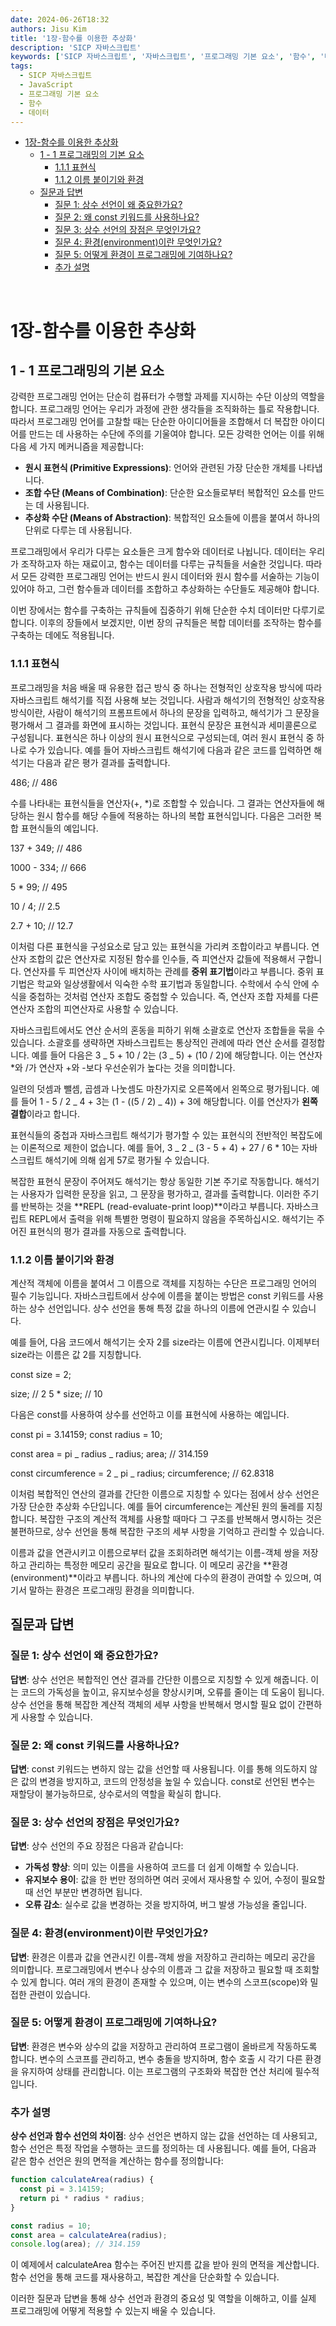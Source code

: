 ```yaml
---
date: 2024-06-26T18:32
authors: Jisu Kim
title: '1장-함수를 이용한 추상화'
description: 'SICP 자바스크립트'
keywords: ['SICP 자바스크립트', '자바스크립트', '프로그래밍 기본 요소', '함수', '데이터']
tags:
  - SICP 자바스크립트
  - JavaScript
  - 프로그래밍 기본 요소
  - 함수
  - 데이터
---
```


- [1장-함수를 이용한 추상화](#1장-함수를-이용한-추상화)
  - [1 - 1 프로그래밍의 기본 요소](#1---1-프로그래밍의-기본-요소)
    - [1.1.1 표현식](#111-표현식)
    - [1.1.2 이름 붙이기와 환경](#112-이름-붙이기와-환경)
  - [질문과 답변](#질문과-답변)
    - [질문 1: 상수 선언이 왜 중요한가요?](#질문-1-상수-선언이-왜-중요한가요)
    - [질문 2: 왜 const 키워드를 사용하나요?](#질문-2-왜-const-키워드를-사용하나요)
    - [질문 3: 상수 선언의 장점은 무엇인가요?](#질문-3-상수-선언의-장점은-무엇인가요)
    - [질문 4: 환경(environment)이란 무엇인가요?](#질문-4-환경environment이란-무엇인가요)
    - [질문 5: 어떻게 환경이 프로그래밍에 기여하나요?](#질문-5-어떻게-환경이-프로그래밍에-기여하나요)
    - [추가 설명](#추가-설명)

<!--truncate-->

<br />

# 1장-함수를 이용한 추상화

## 1 - 1 프로그래밍의 기본 요소

강력한 프로그래밍 언어는 단순히 컴퓨터가 수행할 과제를 지시하는 수단 이상의 역할을 합니다. 프로그래밍 언어는 우리가 과정에 관한 생각들을 조직화하는 틀로 작용합니다. 따라서 프로그래밍 언어를 고찰할 때는 단순한 아이디어들을 조합해서 더 복잡한 아이디어를 만드는 데 사용하는 수단에 주의를 기울여야 합니다. 모든 강력한 언어는 이를 위해 다음 세 가지 메커니즘을 제공합니다:

- **원시 표현식 (Primitive Expressions)**: 언어와 관련된 가장 단순한 개체를 나타냅니다.
- **조합 수단 (Means of Combination)**: 단순한 요소들로부터 복합적인 요소를 만드는 데 사용됩니다.
- **추상화 수단 (Means of Abstraction)**: 복합적인 요소들에 이름을 붙여서 하나의 단위로 다루는 데 사용됩니다.

프로그래밍에서 우리가 다루는 요소들은 크게 함수와 데이터로 나뉩니다. 데이터는 우리가 조작하고자 하는 재료이고, 함수는 데이터를 다루는 규칙들을 서술한 것입니다. 따라서 모든 강력한 프로그래밍 언어는 반드시 원시 데이터와 원시 함수를 서술하는 기능이 있어야 하고, 그런 함수들과 데이터를 조합하고 추상화하는 수단들도 제공해야 합니다.

이번 장에서는 함수를 구축하는 규칙들에 집중하기 위해 단순한 수치 데이터만 다루기로 합니다. 이후의 장들에서 보겠지만, 이번 장의 규칙들은 복합 데이터를 조작하는 함수를 구축하는 데에도 적용됩니다.

### 1.1.1 표현식

프로그래밍을 처음 배울 때 유용한 접근 방식 중 하나는 전형적인 상호작용 방식에 따라 자바스크립트 해석기를 직접 사용해 보는 것입니다. 사람과 해석기의 전형적인 상호작용 방식이란, 사람이 해석기의 프롬프트에서 하나의 문장을 입력하고, 해석기가 그 문장을 평가해서 그 결과를 화면에 표시하는 것입니다. 표현식 문장은 표현식과 세미콜론으로 구성됩니다. 표현식은 하나 이상의 원시 표현식으로 구성되는데, 여러 원시 표현식 중 하나로 수가 있습니다. 예를 들어 자바스크립트 해석기에 다음과 같은 코드를 입력하면 해석기는 다음과 같은 평가 결과를 출력합니다.

486; // 486

수를 나타내는 표현식들을 연산자(+, \*)로 조합할 수 있습니다. 그 결과는 연산자들에 해당하는 원시 함수를 해당 수들에 적용하는 하나의 복합 표현식입니다. 다음은 그러한 복합 표현식들의 예입니다.

137 + 349; // 486

1000 - 334; // 666

5 \* 99; // 495

10 / 4; // 2.5

2.7 + 10; // 12.7

이처럼 다른 표현식을 구성요소로 담고 있는 표현식을 가리켜 조합이라고 부릅니다. 연산자 조합의 값은 연산자로 지정된 함수를 인수들, 즉 피연산자 값들에 적용해서 구합니다. 연산자를 두 피연산자 사이에 배치하는 관례를 **중위 표기법**이라고 부릅니다. 중위 표기법은 학교와 일상생활에서 익숙한 수학 표기법과 동일합니다. 수학에서 수식 안에 수식을 중첩하는 것처럼 연산자 조합도 중첩할 수 있습니다. 즉, 연산자 조합 자체를 다른 연산자 조합의 피연산자로 사용할 수 있습니다.

자바스크립트에서도 연산 순서의 혼동을 피하기 위해 소괄호로 연산자 조합들을 묶을 수 있습니다. 소괄호를 생략하면 자바스크립트는 통상적인 관례에 따라 연산 순서를 결정합니다. 예를 들어 다음은 3 _ 5 + 10 / 2는 (3 _ 5) + (10 / 2)에 해당합니다. 이는 연산자 \*와 /가 연산자 +와 -보다 우선순위가 높다는 것을 의미합니다.

일련의 덧셈과 뺄셈, 곱셈과 나눗셈도 마찬가지로 오른쪽에서 왼쪽으로 평가됩니다. 예를 들어 1 - 5 / 2 _ 4 + 3는 (1 - ((5 / 2) _ 4)) + 3에 해당합니다. 이를 연산자가 **왼쪽 결합**이라고 합니다.

표현식들의 중첩과 자바스크립트 해석기가 평가할 수 있는 표현식의 전반적인 복잡도에는 이론적으로 제한이 없습니다. 예를 들어, 3 _ 2 _ (3 - 5 + 4) + 27 / 6 \* 10는 자바스크립트 해석기에 의해 쉽게 57로 평가될 수 있습니다.

복잡한 표현식 문장이 주어져도 해석기는 항상 동일한 기본 주기로 작동합니다. 해석기는 사용자가 입력한 문장을 읽고, 그 문장을 평가하고, 결과를 출력합니다. 이러한 주기를 반복하는 것을 **REPL (read-evaluate-print loop)**이라고 부릅니다. 자바스크립트 REPL에서 출력을 위해 특별한 명령이 필요하지 않음을 주목하십시오. 해석기는 주어진 표현식의 평가 결과를 자동으로 출력합니다.

### 1.1.2 이름 붙이기와 환경

계산적 객체에 이름을 붙여서 그 이름으로 객체를 지칭하는 수단은 프로그래밍 언어의 필수 기능입니다. 자바스크립트에서 상수에 이름을 붙이는 방법은 const 키워드를 사용하는 상수 선언입니다. 상수 선언을 통해 특정 값을 하나의 이름에 연관시킬 수 있습니다.

예를 들어, 다음 코드에서 해석기는 숫자 2를 size라는 이름에 연관시킵니다. 이제부터 size라는 이름은 값 2를 지칭합니다.

const size = 2;

size; // 2
5 \* size; // 10

다음은 const를 사용하여 상수를 선언하고 이를 표현식에 사용하는 예입니다.

const pi = 3.14159;
const radius = 10;

const area = pi _ radius _ radius;
area; // 314.159

const circumference = 2 _ pi _ radius;
circumference; // 62.8318

이처럼 복합적인 연산의 결과를 간단한 이름으로 지칭할 수 있다는 점에서 상수 선언은 가장 단순한 추상화 수단입니다. 예를 들어 circumference는 계산된 원의 둘레를 지칭합니다. 복잡한 구조의 계산적 객체를 사용할 때마다 그 구조를 반복해서 명시하는 것은 불편하므로, 상수 선언을 통해 복잡한 구조의 세부 사항을 기억하고 관리할 수 있습니다.

이름과 값을 연관시키고 이름으로부터 값을 조회하려면 해석기는 이름-객체 쌍을 저장하고 관리하는 특정한 메모리 공간을 필요로 합니다. 이 메모리 공간을 **환경(environment)**이라고 부릅니다. 하나의 계산에 다수의 환경이 관여할 수 있으며, 여기서 말하는 환경은 프로그래밍 환경을 의미합니다.

## 질문과 답변

### 질문 1: 상수 선언이 왜 중요한가요?

**답변**: 상수 선언은 복합적인 연산 결과를 간단한 이름으로 지칭할 수 있게 해줍니다. 이는 코드의 가독성을 높이고, 유지보수성을 향상시키며, 오류를 줄이는 데 도움이 됩니다. 상수 선언을 통해 복잡한 계산적 객체의 세부 사항을 반복해서 명시할 필요 없이 간편하게 사용할 수 있습니다.

### 질문 2: 왜 const 키워드를 사용하나요?

**답변**: const 키워드는 변하지 않는 값을 선언할 때 사용됩니다. 이를 통해 의도하지 않은 값의 변경을 방지하고, 코드의 안정성을 높일 수 있습니다. const로 선언된 변수는 재할당이 불가능하므로, 상수로서의 역할을 확실히 합니다.

### 질문 3: 상수 선언의 장점은 무엇인가요?

**답변**: 상수 선언의 주요 장점은 다음과 같습니다:

- **가독성 향상**: 의미 있는 이름을 사용하여 코드를 더 쉽게 이해할 수 있습니다.
- **유지보수 용이**: 값을 한 번만 정의하면 여러 곳에서 재사용할 수 있어, 수정이 필요할 때 선언 부분만 변경하면 됩니다.
- **오류 감소**: 실수로 값을 변경하는 것을 방지하여, 버그 발생 가능성을 줄입니다.

### 질문 4: 환경(environment)이란 무엇인가요?

**답변**: 환경은 이름과 값을 연관시킨 이름-객체 쌍을 저장하고 관리하는 메모리 공간을 의미합니다. 프로그래밍에서 변수나 상수의 이름과 그 값을 저장하고 필요할 때 조회할 수 있게 합니다. 여러 개의 환경이 존재할 수 있으며, 이는 변수의 스코프(scope)와 밀접한 관련이 있습니다.

### 질문 5: 어떻게 환경이 프로그래밍에 기여하나요?

**답변**: 환경은 변수와 상수의 값을 저장하고 관리하여 프로그램이 올바르게 작동하도록 합니다. 변수의 스코프를 관리하고, 변수 충돌을 방지하며, 함수 호출 시 각기 다른 환경을 유지하여 상태를 관리합니다. 이는 프로그램의 구조화와 복잡한 연산 처리에 필수적입니다.

### 추가 설명

**상수 선언과 함수 선언의 차이점**:
상수 선언은 변하지 않는 값을 선언하는 데 사용되고, 함수 선언은 특정 작업을 수행하는 코드를 정의하는 데 사용됩니다. 예를 들어, 다음과 같은 함수 선언은 원의 면적을 계산하는 함수를 정의합니다:

```javascript
function calculateArea(radius) {
  const pi = 3.14159;
  return pi * radius * radius;
}

const radius = 10;
const area = calculateArea(radius);
console.log(area); // 314.159
```

이 예제에서 calculateArea 함수는 주어진 반지름 값을 받아 원의 면적을 계산합니다. 함수 선언을 통해 코드를 재사용하고, 복잡한 계산을 단순화할 수 있습니다.

이러한 질문과 답변을 통해 상수 선언과 환경의 중요성 및 역할을 이해하고, 이를 실제 프로그래밍에 어떻게 적용할 수 있는지 배울 수 있습니다.
